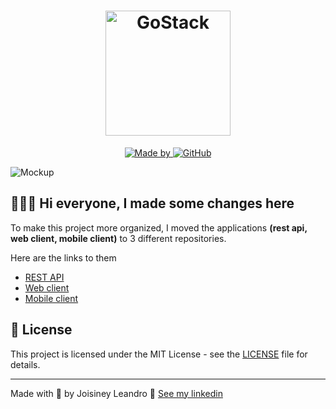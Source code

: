<h1 align="center">
  <img alt="GoStack" src="https://res.cloudinary.com/vilmarbatista/image/upload/v1614284469/Development/GoBarber/logo_digivp.svg" width="200px" />
</h1>

<p align="center">
  <a href="https://www.linkedin.com/in/vilmarbatista/" target="_blank" rel="noopener noreferrer">
    <img alt="Made by" src="https://img.shields.io/static/v1?label=made%20by&message=Joisney&color=%23FF9000">
  </a>
  <a href="https://github.com/joisiney/gobarber/blob/main/LICENSE">
    <img alt="GitHub" src="https://img.shields.io/github/license/joisiney/gobarber?color=%23FF9000">
  </a>
</p>

<img alt="Mockup" src="https://res.cloudinary.com/vilmarbatista/image/upload/v1614283587/Development/GoBarber/mockup_ocggit_wukilg.png">

## 👨🏻‍💻 Hi everyone, I made some changes here

To make this project more organized, I moved the applications **(rest api, web client, mobile client)** to 3 different repositories.

Here are the links to them

- [REST API](https://github.com/joisiney/gobarber-api)
- [Web client](https://github.com/joisiney/gobarber-web)
- [Mobile client](https://github.com/joisiney/gobarber-mobile)

## 📝 License

This project is licensed under the MIT License - see the [LICENSE](LICENSE) file for details.

---

Made with 💚 by Joisiney Leandro 🤝 [See my linkedin](https://www.linkedin.com/in/joisiney/)
